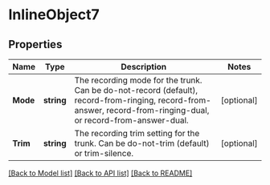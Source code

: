 # InlineObject7

## Properties

Name | Type | Description | Notes
------------ | ------------- | ------------- | -------------
**Mode** | **string** | The recording mode for the trunk. Can be do-not-record (default), record-from-ringing, record-from-answer, record-from-ringing-dual, or record-from-answer-dual. | [optional] 
**Trim** | **string** | The recording trim setting for the trunk. Can be do-not-trim (default) or trim-silence. | [optional] 

[[Back to Model list]](../README.md#documentation-for-models) [[Back to API list]](../README.md#documentation-for-api-endpoints) [[Back to README]](../README.md)


